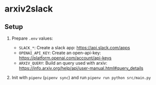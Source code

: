 # arxiv2slack

## Setup

1. Prepare `.env` values:

   - `SLACK_*`: Create a slack app: https://api.slack.com/apps
   - `OPENAI_API_KEY`: Create an open-api-key: https://platform.openai.com/account/api-keys
   - `ARXIV_QUERY`: Build an query used with arxiv: https://info.arxiv.org/help/api/user-manual.html#query_details

2. Init with `pipenv` (`pipenv sync`) and run `pipenv run python src/main.py`
